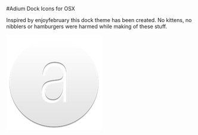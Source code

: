 #Adium Dock Icons for OSX

Inspired by enjoyfebruary this dock theme has been created.
No kittens, no nibblers or hamburgers were harmed while making of these stuff.



![img](https://github.com/PIXELSTURM/adium-dock-icon-theme-V1/blob/master/preview.png)

